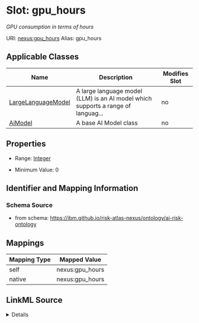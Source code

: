 

# Slot: gpu_hours


_GPU consumption in terms of hours_





URI: [nexus:gpu_hours](https://ibm.github.io/risk-atlas-nexus/ontology/gpu_hours)
Alias: gpu_hours

<!-- no inheritance hierarchy -->





## Applicable Classes

| Name | Description | Modifies Slot |
| --- | --- | --- |
| [LargeLanguageModel](LargeLanguageModel.md) | A large language model (LLM) is an AI model which supports a range of languag... |  no  |
| [AiModel](AiModel.md) | A base AI Model class |  no  |







## Properties

* Range: [Integer](Integer.md)

* Minimum Value: 0





## Identifier and Mapping Information







### Schema Source


* from schema: https://ibm.github.io/risk-atlas-nexus/ontology/ai-risk-ontology




## Mappings

| Mapping Type | Mapped Value |
| ---  | ---  |
| self | nexus:gpu_hours |
| native | nexus:gpu_hours |




## LinkML Source

<details>
```yaml
name: gpu_hours
description: GPU consumption in terms of hours
from_schema: https://ibm.github.io/risk-atlas-nexus/ontology/ai-risk-ontology
rank: 1000
alias: gpu_hours
domain_of:
- AiModel
range: integer
minimum_value: 0

```
</details>
